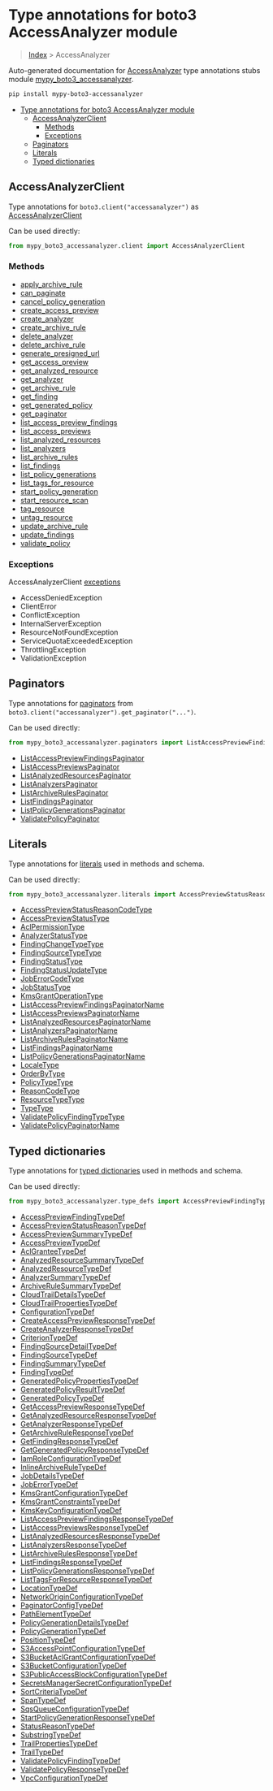 # Type annotations for boto3 AccessAnalyzer module

> [Index](..) > AccessAnalyzer

Auto-generated documentation for
[AccessAnalyzer](https://boto3.amazonaws.com/v1/documentation/api/1.17.72/reference/services/accessanalyzer.html#AccessAnalyzer)
type annotations stubs module
[mypy_boto3_accessanalyzer](https://pypi.org/project/mypy-boto3-accessanalyzer/).

```bash
pip install mypy-boto3-accessanalyzer
```

- [Type annotations for boto3 AccessAnalyzer module](#type-annotations-for-boto3-accessanalyzer-module)
  - [AccessAnalyzerClient](#accessanalyzerclient)
    - [Methods](#methods)
    - [Exceptions](#exceptions)
  - [Paginators](#paginators)
  - [Literals](#literals)
  - [Typed dictionaries](#typed-dictionaries)

## AccessAnalyzerClient

Type annotations for `boto3.client("accessanalyzer")` as
[AccessAnalyzerClient](./client.md)

Can be used directly:

```python
from mypy_boto3_accessanalyzer.client import AccessAnalyzerClient
```

### Methods

- [apply_archive_rule](./client.md#apply_archive_rule)
- [can_paginate](./client.md#can_paginate)
- [cancel_policy_generation](./client.md#cancel_policy_generation)
- [create_access_preview](./client.md#create_access_preview)
- [create_analyzer](./client.md#create_analyzer)
- [create_archive_rule](./client.md#create_archive_rule)
- [delete_analyzer](./client.md#delete_analyzer)
- [delete_archive_rule](./client.md#delete_archive_rule)
- [generate_presigned_url](./client.md#generate_presigned_url)
- [get_access_preview](./client.md#get_access_preview)
- [get_analyzed_resource](./client.md#get_analyzed_resource)
- [get_analyzer](./client.md#get_analyzer)
- [get_archive_rule](./client.md#get_archive_rule)
- [get_finding](./client.md#get_finding)
- [get_generated_policy](./client.md#get_generated_policy)
- [get_paginator](./client.md#get_paginator)
- [list_access_preview_findings](./client.md#list_access_preview_findings)
- [list_access_previews](./client.md#list_access_previews)
- [list_analyzed_resources](./client.md#list_analyzed_resources)
- [list_analyzers](./client.md#list_analyzers)
- [list_archive_rules](./client.md#list_archive_rules)
- [list_findings](./client.md#list_findings)
- [list_policy_generations](./client.md#list_policy_generations)
- [list_tags_for_resource](./client.md#list_tags_for_resource)
- [start_policy_generation](./client.md#start_policy_generation)
- [start_resource_scan](./client.md#start_resource_scan)
- [tag_resource](./client.md#tag_resource)
- [untag_resource](./client.md#untag_resource)
- [update_archive_rule](./client.md#update_archive_rule)
- [update_findings](./client.md#update_findings)
- [validate_policy](./client.md#validate_policy)

### Exceptions

AccessAnalyzerClient [exceptions](./client.md#exceptions)

- AccessDeniedException
- ClientError
- ConflictException
- InternalServerException
- ResourceNotFoundException
- ServiceQuotaExceededException
- ThrottlingException
- ValidationException

## Paginators

Type annotations for [paginators](./paginators.md) from
`boto3.client("accessanalyzer").get_paginator("...")`.

Can be used directly:

```python
from mypy_boto3_accessanalyzer.paginators import ListAccessPreviewFindingsPaginator, ...
```

- [ListAccessPreviewFindingsPaginator](./paginators.md#listaccesspreviewfindingspaginator)
- [ListAccessPreviewsPaginator](./paginators.md#listaccesspreviewspaginator)
- [ListAnalyzedResourcesPaginator](./paginators.md#listanalyzedresourcespaginator)
- [ListAnalyzersPaginator](./paginators.md#listanalyzerspaginator)
- [ListArchiveRulesPaginator](./paginators.md#listarchiverulespaginator)
- [ListFindingsPaginator](./paginators.md#listfindingspaginator)
- [ListPolicyGenerationsPaginator](./paginators.md#listpolicygenerationspaginator)
- [ValidatePolicyPaginator](./paginators.md#validatepolicypaginator)

## Literals

Type annotations for [literals](./literals.md) used in methods and schema.

Can be used directly:

```python
from mypy_boto3_accessanalyzer.literals import AccessPreviewStatusReasonCodeType, ...
```

- [AccessPreviewStatusReasonCodeType](./literals.md#accesspreviewstatusreasoncodetype)
- [AccessPreviewStatusType](./literals.md#accesspreviewstatustype)
- [AclPermissionType](./literals.md#aclpermissiontype)
- [AnalyzerStatusType](./literals.md#analyzerstatustype)
- [FindingChangeTypeType](./literals.md#findingchangetypetype)
- [FindingSourceTypeType](./literals.md#findingsourcetypetype)
- [FindingStatusType](./literals.md#findingstatustype)
- [FindingStatusUpdateType](./literals.md#findingstatusupdatetype)
- [JobErrorCodeType](./literals.md#joberrorcodetype)
- [JobStatusType](./literals.md#jobstatustype)
- [KmsGrantOperationType](./literals.md#kmsgrantoperationtype)
- [ListAccessPreviewFindingsPaginatorName](./literals.md#listaccesspreviewfindingspaginatorname)
- [ListAccessPreviewsPaginatorName](./literals.md#listaccesspreviewspaginatorname)
- [ListAnalyzedResourcesPaginatorName](./literals.md#listanalyzedresourcespaginatorname)
- [ListAnalyzersPaginatorName](./literals.md#listanalyzerspaginatorname)
- [ListArchiveRulesPaginatorName](./literals.md#listarchiverulespaginatorname)
- [ListFindingsPaginatorName](./literals.md#listfindingspaginatorname)
- [ListPolicyGenerationsPaginatorName](./literals.md#listpolicygenerationspaginatorname)
- [LocaleType](./literals.md#localetype)
- [OrderByType](./literals.md#orderbytype)
- [PolicyTypeType](./literals.md#policytypetype)
- [ReasonCodeType](./literals.md#reasoncodetype)
- [ResourceTypeType](./literals.md#resourcetypetype)
- [TypeType](./literals.md#typetype)
- [ValidatePolicyFindingTypeType](./literals.md#validatepolicyfindingtypetype)
- [ValidatePolicyPaginatorName](./literals.md#validatepolicypaginatorname)

## Typed dictionaries

Type annotations for [typed dictionaries](./type_defs.md) used in methods and
schema.

Can be used directly:

```python
from mypy_boto3_accessanalyzer.type_defs import AccessPreviewFindingTypeDef, ...
```

- [AccessPreviewFindingTypeDef](./type_defs.md#accesspreviewfindingtypedef)
- [AccessPreviewStatusReasonTypeDef](./type_defs.md#accesspreviewstatusreasontypedef)
- [AccessPreviewSummaryTypeDef](./type_defs.md#accesspreviewsummarytypedef)
- [AccessPreviewTypeDef](./type_defs.md#accesspreviewtypedef)
- [AclGranteeTypeDef](./type_defs.md#aclgranteetypedef)
- [AnalyzedResourceSummaryTypeDef](./type_defs.md#analyzedresourcesummarytypedef)
- [AnalyzedResourceTypeDef](./type_defs.md#analyzedresourcetypedef)
- [AnalyzerSummaryTypeDef](./type_defs.md#analyzersummarytypedef)
- [ArchiveRuleSummaryTypeDef](./type_defs.md#archiverulesummarytypedef)
- [CloudTrailDetailsTypeDef](./type_defs.md#cloudtraildetailstypedef)
- [CloudTrailPropertiesTypeDef](./type_defs.md#cloudtrailpropertiestypedef)
- [ConfigurationTypeDef](./type_defs.md#configurationtypedef)
- [CreateAccessPreviewResponseTypeDef](./type_defs.md#createaccesspreviewresponsetypedef)
- [CreateAnalyzerResponseTypeDef](./type_defs.md#createanalyzerresponsetypedef)
- [CriterionTypeDef](./type_defs.md#criteriontypedef)
- [FindingSourceDetailTypeDef](./type_defs.md#findingsourcedetailtypedef)
- [FindingSourceTypeDef](./type_defs.md#findingsourcetypedef)
- [FindingSummaryTypeDef](./type_defs.md#findingsummarytypedef)
- [FindingTypeDef](./type_defs.md#findingtypedef)
- [GeneratedPolicyPropertiesTypeDef](./type_defs.md#generatedpolicypropertiestypedef)
- [GeneratedPolicyResultTypeDef](./type_defs.md#generatedpolicyresulttypedef)
- [GeneratedPolicyTypeDef](./type_defs.md#generatedpolicytypedef)
- [GetAccessPreviewResponseTypeDef](./type_defs.md#getaccesspreviewresponsetypedef)
- [GetAnalyzedResourceResponseTypeDef](./type_defs.md#getanalyzedresourceresponsetypedef)
- [GetAnalyzerResponseTypeDef](./type_defs.md#getanalyzerresponsetypedef)
- [GetArchiveRuleResponseTypeDef](./type_defs.md#getarchiveruleresponsetypedef)
- [GetFindingResponseTypeDef](./type_defs.md#getfindingresponsetypedef)
- [GetGeneratedPolicyResponseTypeDef](./type_defs.md#getgeneratedpolicyresponsetypedef)
- [IamRoleConfigurationTypeDef](./type_defs.md#iamroleconfigurationtypedef)
- [InlineArchiveRuleTypeDef](./type_defs.md#inlinearchiveruletypedef)
- [JobDetailsTypeDef](./type_defs.md#jobdetailstypedef)
- [JobErrorTypeDef](./type_defs.md#joberrortypedef)
- [KmsGrantConfigurationTypeDef](./type_defs.md#kmsgrantconfigurationtypedef)
- [KmsGrantConstraintsTypeDef](./type_defs.md#kmsgrantconstraintstypedef)
- [KmsKeyConfigurationTypeDef](./type_defs.md#kmskeyconfigurationtypedef)
- [ListAccessPreviewFindingsResponseTypeDef](./type_defs.md#listaccesspreviewfindingsresponsetypedef)
- [ListAccessPreviewsResponseTypeDef](./type_defs.md#listaccesspreviewsresponsetypedef)
- [ListAnalyzedResourcesResponseTypeDef](./type_defs.md#listanalyzedresourcesresponsetypedef)
- [ListAnalyzersResponseTypeDef](./type_defs.md#listanalyzersresponsetypedef)
- [ListArchiveRulesResponseTypeDef](./type_defs.md#listarchiverulesresponsetypedef)
- [ListFindingsResponseTypeDef](./type_defs.md#listfindingsresponsetypedef)
- [ListPolicyGenerationsResponseTypeDef](./type_defs.md#listpolicygenerationsresponsetypedef)
- [ListTagsForResourceResponseTypeDef](./type_defs.md#listtagsforresourceresponsetypedef)
- [LocationTypeDef](./type_defs.md#locationtypedef)
- [NetworkOriginConfigurationTypeDef](./type_defs.md#networkoriginconfigurationtypedef)
- [PaginatorConfigTypeDef](./type_defs.md#paginatorconfigtypedef)
- [PathElementTypeDef](./type_defs.md#pathelementtypedef)
- [PolicyGenerationDetailsTypeDef](./type_defs.md#policygenerationdetailstypedef)
- [PolicyGenerationTypeDef](./type_defs.md#policygenerationtypedef)
- [PositionTypeDef](./type_defs.md#positiontypedef)
- [S3AccessPointConfigurationTypeDef](./type_defs.md#s3accesspointconfigurationtypedef)
- [S3BucketAclGrantConfigurationTypeDef](./type_defs.md#s3bucketaclgrantconfigurationtypedef)
- [S3BucketConfigurationTypeDef](./type_defs.md#s3bucketconfigurationtypedef)
- [S3PublicAccessBlockConfigurationTypeDef](./type_defs.md#s3publicaccessblockconfigurationtypedef)
- [SecretsManagerSecretConfigurationTypeDef](./type_defs.md#secretsmanagersecretconfigurationtypedef)
- [SortCriteriaTypeDef](./type_defs.md#sortcriteriatypedef)
- [SpanTypeDef](./type_defs.md#spantypedef)
- [SqsQueueConfigurationTypeDef](./type_defs.md#sqsqueueconfigurationtypedef)
- [StartPolicyGenerationResponseTypeDef](./type_defs.md#startpolicygenerationresponsetypedef)
- [StatusReasonTypeDef](./type_defs.md#statusreasontypedef)
- [SubstringTypeDef](./type_defs.md#substringtypedef)
- [TrailPropertiesTypeDef](./type_defs.md#trailpropertiestypedef)
- [TrailTypeDef](./type_defs.md#trailtypedef)
- [ValidatePolicyFindingTypeDef](./type_defs.md#validatepolicyfindingtypedef)
- [ValidatePolicyResponseTypeDef](./type_defs.md#validatepolicyresponsetypedef)
- [VpcConfigurationTypeDef](./type_defs.md#vpcconfigurationtypedef)
